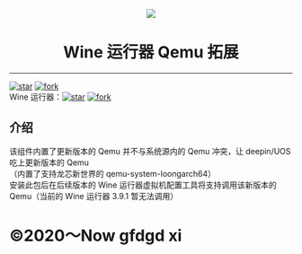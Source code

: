 <p width=100px align="center"><img src="https://storage.deepin.org/thread/202208031419283599_deepin-wine-runner.png"></p>
<h1 align="center">Wine 运行器 Qemu 拓展</h1>
<hr>
<a href='https://gitee.com/gfdgd-xi/deep-wine-runner-qemu-system/stargazers'><img src='https://gitee.com/gfdgd-xi/deep-wine-runner-qemu-system/badge/star.svg?theme=dark' alt='star'></img></a>
<a href='https://gitee.com/gfdgd-xi/deep-wine-runner-qemu-system/members'><img src='https://gitee.com/gfdgd-xi/deep-wine-runner-qemu-system/badge/fork.svg?theme=dark' alt='fork'></img></a>  
<br>
Wine 运行器：<a href='https://gitee.com/gfdgd-xi/deep-wine-runner/stargazers'><img src='https://gitee.com/gfdgd-xi/deep-wine-runner/badge/star.svg?theme=dark' alt='star'></img></a>
<a href='https://gitee.com/gfdgd-xi/deep-wine-runner/members'><img src='https://gitee.com/gfdgd-xi/deep-wine-runner/badge/fork.svg?theme=dark' alt='fork'></img></a>  

## 介绍
该组件内置了更新版本的 Qemu 并不与系统源内的 Qemu 冲突，让 deepin/UOS 吃上更新版本的 Qemu  
（内置了支持龙芯新世界的 qemu-system-loongarch64）  
安装此包后在后续版本的 Wine 运行器虚拟机配置工具将支持调用该新版本的 Qemu（当前的 Wine 运行器 3.9.1 暂无法调用）  

# ©2020～Now gfdgd xi